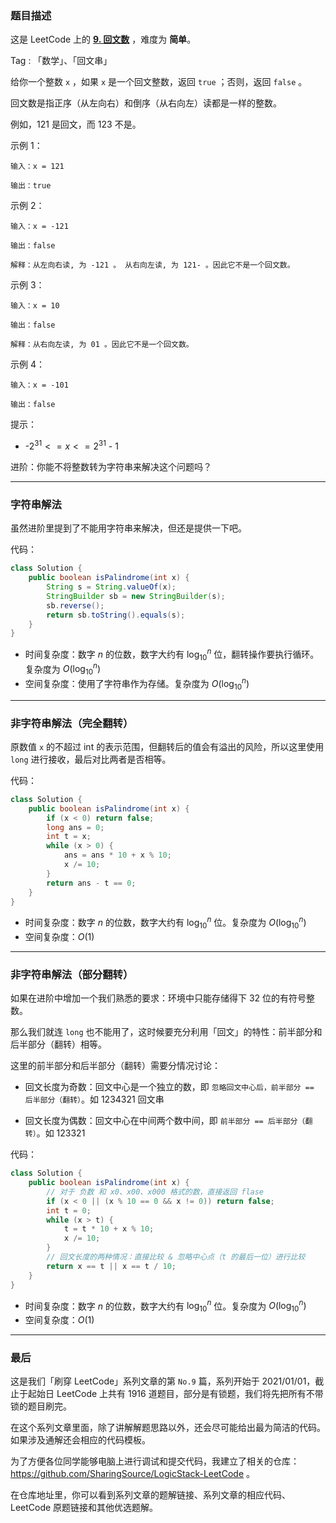 ### 题目描述

这是 LeetCode 上的 **[9. 回文数](https://leetcode-cn.com/problems/palindrome-number/solution/shua-chuan-lc-zi-fu-chuan-fei-zi-fu-chua-e8l0/)** ，难度为 **简单**。

Tag : 「数学」、「回文串」



给你一个整数 `x` ，如果 `x` 是一个回文整数，返回 `true` ；否则，返回 `false` 。

回文数是指正序（从左向右）和倒序（从右向左）读都是一样的整数。

例如，$121$ 是回文，而 $123$ 不是。

示例 1：
```
输入：x = 121

输出：true
```
示例 2：
```
输入：x = -121

输出：false

解释：从左向右读, 为 -121 。 从右向左读, 为 121- 。因此它不是一个回文数。
```
示例 3：
```
输入：x = 10

输出：false

解释：从右向左读, 为 01 。因此它不是一个回文数。
```
示例 4：
```
输入：x = -101

输出：false
```

提示：
* -$2^{31} <= x <= 2^{31}$ - 1

进阶：你能不将整数转为字符串来解决这个问题吗？

---

### 字符串解法

虽然进阶里提到了不能用字符串来解决，但还是提供一下吧。

代码：
```java
class Solution {
    public boolean isPalindrome(int x) {
        String s = String.valueOf(x);
        StringBuilder sb = new StringBuilder(s);
        sb.reverse();
        return sb.toString().equals(s);
    }
}
```
* 时间复杂度：数字 $n$ 的位数，数字大约有 $\log_{10}^n$ 位，翻转操作要执行循环。复杂度为 $O(\log_{10}^n)$
* 空间复杂度：使用了字符串作为存储。复杂度为 $O(\log_{10}^n)$

---
### 非字符串解法（完全翻转）

原数值 `x` 的不超过 int 的表示范围，但翻转后的值会有溢出的风险，所以这里使用 `long` 进行接收，最后对比两者是否相等。

代码：
```java
class Solution {
    public boolean isPalindrome(int x) {
        if (x < 0) return false;
        long ans = 0;
        int t = x;
        while (x > 0) {
            ans = ans * 10 + x % 10;
            x /= 10;
        }
        return ans - t == 0;
    }
}
```
* 时间复杂度：数字 $n$ 的位数，数字大约有 $\log_{10}^n$ 位。复杂度为 $O(\log_{10}^n)$
* 空间复杂度：$O(1)$

---
### 非字符串解法（部分翻转）

如果在进阶中增加一个我们熟悉的要求：环境中只能存储得下 $32$ 位的有符号整数。

那么我们就连 `long` 也不能用了，这时候要充分利用「回文」的特性：前半部分和后半部分（翻转）相等。

这里的前半部分和后半部分（翻转）需要分情况讨论：

* 回文长度为奇数：回文中心是一个独立的数，即 `忽略回文中心后，前半部分 == 后半部分（翻转）`。如 1234321 回文串

* 回文长度为偶数：回文中心在中间两个数中间，即 `前半部分 == 后半部分（翻转）`。如 123321

代码：
```java
class Solution {
    public boolean isPalindrome(int x) {
        // 对于 负数 和 x0、x00、x000 格式的数，直接返回 flase
        if (x < 0 || (x % 10 == 0 && x != 0)) return false;
        int t = 0;
        while (x > t) {
            t = t * 10 + x % 10;
            x /= 10;
        }
        // 回文长度的两种情况：直接比较 & 忽略中心点（t 的最后一位）进行比较
        return x == t || x == t / 10;
    }
}
```
* 时间复杂度：数字 $n$ 的位数，数字大约有 $\log_{10}^n$ 位。复杂度为 $O(\log_{10}^n)$
* 空间复杂度：$O(1)$

---

### 最后

这是我们「刷穿 LeetCode」系列文章的第 `No.9` 篇，系列开始于 2021/01/01，截止于起始日 LeetCode 上共有 1916 道题目，部分是有锁题，我们将先把所有不带锁的题目刷完。

在这个系列文章里面，除了讲解解题思路以外，还会尽可能给出最为简洁的代码。如果涉及通解还会相应的代码模板。

为了方便各位同学能够电脑上进行调试和提交代码，我建立了相关的仓库：https://github.com/SharingSource/LogicStack-LeetCode 。

在仓库地址里，你可以看到系列文章的题解链接、系列文章的相应代码、LeetCode 原题链接和其他优选题解。

